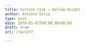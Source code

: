 ```yaml
---
title: Culture Club – Hollow Knight
author: Antoine Delia
type: post
date: 1970-01-01T00:00:00+00:00
draft: true
url: /?p=1377

---
```

